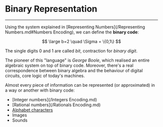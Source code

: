 # Binary Representation
---

Using the system explained in [Representing Numbers](/Representing Numbers.md#Numbers Encoding), we can define the **binary code**:

$$ \large b=2 \quad \Sigma = \{0,1\} $$

The single digits 0 and 1 are called *bit*, contraction for *binary digit*.

The pioneer of this "language" is *George Boole*, which realised an entire algebraic system on top of binary code. Moreover, there's a real correspondence between binary algebra and the behaviour of digital circuits, core logic of today's machines.

Almost every piece of information can be represented (or approximated) in a way or another with binary code:
- [Integer numbers](/Integers Encoding.md)
- [Rational numbers](/Rationals Encoding.md)
- [Alphabet characters](#)
- Images
- Sounds
